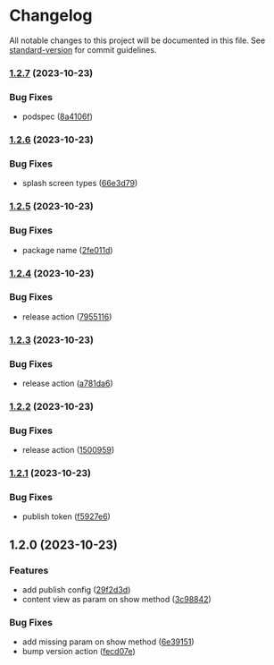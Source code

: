 # Changelog

All notable changes to this project will be documented in this file. See [standard-version](https://github.com/conventional-changelog/standard-version) for commit guidelines.

### [1.2.7](https://github.com/Henry-Schein-Brasil/react-native-lottie-splash-screen/compare/v1.2.6...v1.2.7) (2023-10-23)


### Bug Fixes

* podspec ([8a4106f](https://github.com/Henry-Schein-Brasil/react-native-lottie-splash-screen/commit/8a4106f7d963499e6a21df1c4c003613fad7c508))

### [1.2.6](https://github.com/Henry-Schein-Brasil/react-native-lottie-splash-screen/compare/v1.2.5...v1.2.6) (2023-10-23)


### Bug Fixes

* splash screen types ([66e3d79](https://github.com/Henry-Schein-Brasil/react-native-lottie-splash-screen/commit/66e3d79ce64b3f36fc35cb74f94bf423a0ee9a9b))

### [1.2.5](https://github.com/Henry-Schein-Brasil/react-native-lottie-splash-screen/compare/v1.2.4...v1.2.5) (2023-10-23)


### Bug Fixes

* package name ([2fe011d](https://github.com/Henry-Schein-Brasil/react-native-lottie-splash-screen/commit/2fe011d4895d0b06fbfe5de8fb0c41433b66f0c3))

### [1.2.4](https://github.com/Henry-Schein-Brasil/react-native-lottie-splash-screen/compare/v1.2.3...v1.2.4) (2023-10-23)


### Bug Fixes

* release action ([7955116](https://github.com/Henry-Schein-Brasil/react-native-lottie-splash-screen/commit/7955116bba8bca5dd0f0a14650a88cf0098a2b35))

### [1.2.3](https://github.com/Henry-Schein-Brasil/react-native-lottie-splash-screen/compare/v1.2.2...v1.2.3) (2023-10-23)


### Bug Fixes

* release action ([a781da6](https://github.com/Henry-Schein-Brasil/react-native-lottie-splash-screen/commit/a781da60a41f0d5184a4bd676ba61e9eeb684ad7))

### [1.2.2](https://github.com/Henry-Schein-Brasil/react-native-lottie-splash-screen/compare/v1.2.1...v1.2.2) (2023-10-23)


### Bug Fixes

* release action ([1500959](https://github.com/Henry-Schein-Brasil/react-native-lottie-splash-screen/commit/1500959f125cf630060ea8c5a27000a79389bfe5))

### [1.2.1](https://github.com/Henry-Schein-Brasil/react-native-lottie-splash-screen/compare/v1.2.0...v1.2.1) (2023-10-23)


### Bug Fixes

* publish token ([f5927e6](https://github.com/Henry-Schein-Brasil/react-native-lottie-splash-screen/commit/f5927e657acd0e88b144cc52d162cb25e4663ebc))

## 1.2.0 (2023-10-23)


### Features

* add publish config ([29f2d3d](https://github.com/Henry-Schein-Brasil/react-native-lottie-splash-screen/commit/29f2d3d9db54f980d6c1914595ba9fa5cd186ee0))
* content view as param on show method ([3c98842](https://github.com/Henry-Schein-Brasil/react-native-lottie-splash-screen/commit/3c9884201e356292499f3d0695f9527049340442))


### Bug Fixes

* add missing param on show method ([6e39151](https://github.com/Henry-Schein-Brasil/react-native-lottie-splash-screen/commit/6e39151cde35a8c6733d1b213e3d686fea5f881a))
* bump version action ([fecd07e](https://github.com/Henry-Schein-Brasil/react-native-lottie-splash-screen/commit/fecd07e4f4c4eebe922de631e9e9770a934f0546))
